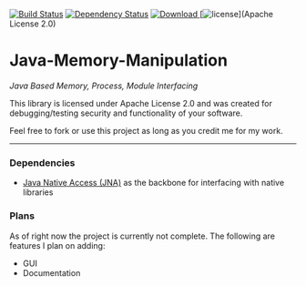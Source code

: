 [![Build Status](https://travis-ci.org/Jonatino/Java-Memory-Manipulation.svg?branch=master)](https://travis-ci.org/Jonatino/Java-Memory-Manipulation)
[![Dependency Status](https://www.versioneye.com/user/projects/578b0d13c3d40f004982a121/badge.svg?style=flat)](https://www.versioneye.com/user/projects/578b0d13c3d40f004982a121)
[ ![Download](https://api.bintray.com/packages/jonatino/maven/Java-Memory-Manipulation/images/download.svg) ](https://bintray.com/jonatino/maven/Java-Memory-Manipulation/_latestVersion)
[![license](https://img.shields.io/github/license/Jonatino/Java-Memory-Manipulation.svg?style=flat)](Apache License 2.0)

# Java-Memory-Manipulation
_Java Based Memory, Process, Module Interfacing_

This library is licensed under Apache License 2.0 and was created for debugging/testing security and functionality of your software.

Feel free to fork or use this project as long as you credit me for my work.

---

### Dependencies

- [Java Native Access (JNA)](https://github.com/java-native-access/jna) as the backbone for interfacing with native libraries

### Plans

As of right now the project is currently not complete. The following are features I plan on adding:
 - GUI
 - Documentation
